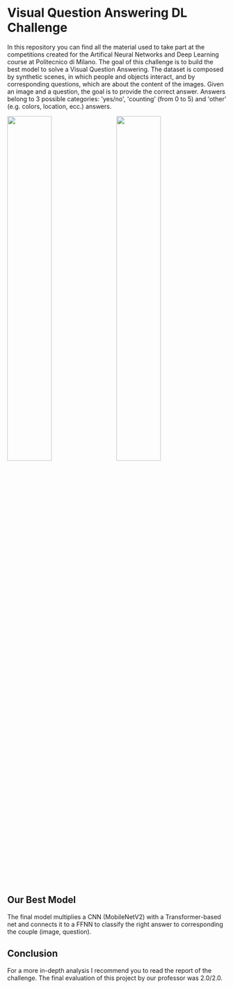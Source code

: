 # Visual Question Answering DL Challenge

In this repository you can find all the material used to take part at the competitions created for the Artifical Neural Networks and Deep Learning course at Politecnico di Milano.
The goal of this challenge is to build the best model to solve a Visual Question Answering.
The dataset is composed by synthetic scenes, in which people and objects interact, and by corresponding questions, which are about the content of the images. Given an image and a question, the goal is to provide the correct answer. Answers belong to 3 possible categories: 'yes/no', 'counting' (from 0 to 5) and 'other' (e.g. colors, location, ecc.) answers.

<p align="left">
  <img width="45%"  src="https://user-images.githubusercontent.com/52406034/135986727-55c83a51-9d32-4c1a-9222-3fe2ca6be1ae.png">
  <img width="45%" hspace="4%" src="https://user-images.githubusercontent.com/52406034/135987473-38f84d01-2e97-40ec-9dfd-eeb98b8ecbcf.png">
</p>


## Our Best Model

The final model multiplies a CNN (MobileNetV2) with a Transformer-based net and connects it to a FFNN to classify the right answer to corresponding the couple (image, question).

## Conclusion

For a more in-depth analysis I recommend you to read the report of the challenge. The final evaluation of this project by our professor was 2.0/2.0.
